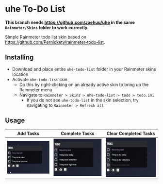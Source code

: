 # uhe To-Do List

**This branch needs https://github.com/Joehuu/uhe in the same `Rainmeter/Skins` folder to work correctly.**

Simple Rainmeter todo list skin based on https://github.com/Pernickety/rainmeter-todo-list.

## Installing

* Download and place entire `uhe-todo-list` folder in your Rainmeter skins location
* Activate `uhe-todo-list` skin
    * Do this by right-clicking on an already active skin to bring up the Rainmeter menu
    * Navigate to `Rainmeter > Skins > uhe-todo-list > todo > todo.ini`
        * If you do not see `uhe-todo-list` in the skin selection, try navigating to `Rainmeter > Refresh all`

## Usage

| Add Tasks | Complete Tasks | Clear Completed Tasks |
| --- | --- | --- |
|![Add Tasks](@Resources/GIFs/addtasks.gif) | ![Complete Tasks](@Resources/GIFs/completetasks.gif) | ![Clear Completed Tasks](@Resources/GIFs/clearcompletetasks.gif) |
